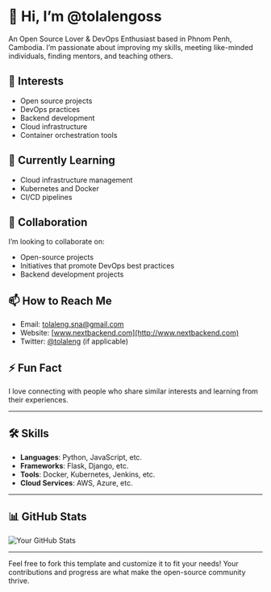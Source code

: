 # 👋 Hi, I’m @tolalengoss

An Open Source Lover & DevOps Enthusiast based in Phnom Penh, Cambodia. I’m passionate about improving my skills, meeting like-minded individuals, finding mentors, and teaching others.

## 👀 Interests
- Open source projects
- DevOps practices
- Backend development
- Cloud infrastructure
- Container orchestration tools

## 🌱 Currently Learning
- Cloud infrastructure management
- Kubernetes and Docker
- CI/CD pipelines

## 💞️ Collaboration
I’m looking to collaborate on:
- Open-source projects
- Initiatives that promote DevOps best practices
- Backend development projects

## 📫 How to Reach Me
- Email: [tolaleng.sna@gmail.com](mailto:tolaleng.sna@gmail.com)
- Website: [www.nextbackend.com](http://www.nextbackend.com)
- Twitter: [@tolaleng](https://twitter.com/tolaleng) (if applicable)

## ⚡ Fun Fact
I love connecting with people who share similar interests and learning from their experiences.

---

## 🛠️ Skills
- **Languages**: Python, JavaScript, etc.
- **Frameworks**: Flask, Django, etc.
- **Tools**: Docker, Kubernetes, Jenkins, etc.
- **Cloud Services**: AWS, Azure, etc.

---

## 📊 GitHub Stats
![Your GitHub Stats](https://github-readme-stats.vercel.app/api?username=tolalengoss&show_icons=true&hide_title=true&count_private=true&theme=radical)

---

Feel free to fork this template and customize it to fit your needs! Your contributions and progress are what make the open-source community thrive.
